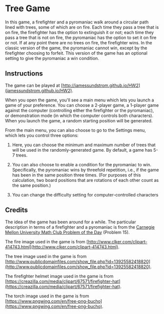 # Tree Game

In this game, a firefighter and a pyromaniac walk around a circular path lined with trees, some of which are on fire. Each time they pass a tree that is on fire, the firefighter has the option to extinguish it or not; each time they pass a tree that is not on fire, the pyromaniac has the option to set it on fire or not. If at any point there are no trees on fire, the firefighter wins. In the classic version of the game, the pyromaniac cannot win, except by the firefighter choosing to forfeit. This version of the game has an optional setting to give the pyromaniac a win condition.

## Instructions

The game can be played at [http://jamessundstrom.github.io/HW2](jamessundstrom.github.io/HW2).

When you open the game, you'll see a main menu which lets you launch a game of your preference. You can choose a 2-player game, a 1-player game against the computer (controlling either the firefighter or the pyromaniac), or demonstration mode (in which the computer controls both characters). When you launch the game, a random starting position will be generated.

From the main menu, you can also choose to go to the Settings menu, which lets you control three options:

1. Here, you can choose the minimum and maximum number of trees that will be used in the randomly-generated game. By default, a game has 5-7 trees.

2. You can also choose to enable a condition for the pyromaniac to win. Specifically, the pyromaniac wins by threefold repetition, i.e., if the game has been in the same position three times. (For purposes of this calculation, two board positions that are rotations of each other count as the same position.)

3. You can change the difficulty setting for computer-controlled characters

## Credits

The idea of the game has been around for a while. The particular description in terms of a firefighter and a pyromaniac is from the [Carnegie Mellon University Math Club Problem of the Day](https://cims.nyu.edu/~tjl8195/CMUMC_POTD_Book.pdf) (Problem 15).

The fire image used in the game is from [http://www.clker.com/clipart-414743.html](http://www.clker.com/clipart-414743.html).

The tree image used in the game is from [http://www.publicdomainfiles.com/show_file.php?id=13925582418820](http://www.publicdomainfiles.com/show_file.php?id=13925582418820).

The firefighter helmet image used in the game is from [https://creazilla.com/media/clipart/67571/firefighter-hat](https://creazilla.com/media/clipart/67571/firefighter-hat).

The torch image used in the game is from [https://www.pngwing.com/en/free-png-bucho](https://www.pngwing.com/en/free-png-bucho).
